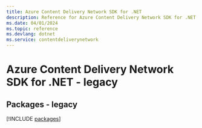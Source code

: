 ```yaml
---
title: Azure Content Delivery Network SDK for .NET
description: Reference for Azure Content Delivery Network SDK for .NET
ms.date: 04/01/2024
ms.topic: reference
ms.devlang: dotnet
ms.service: contentdeliverynetwork
---
```

# Azure Content Delivery Network SDK for .NET - legacy
## Packages - legacy
[!INCLUDE [packages](content-delivery-network-index.md)]